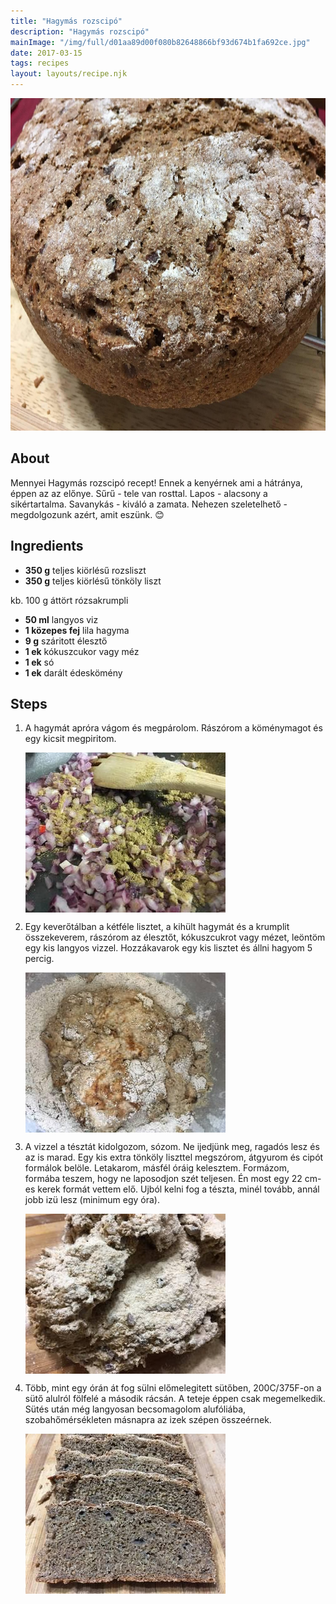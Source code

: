 ```yaml
---
title: "Hagymás rozscipó"
description: "Hagymás rozscipó"
mainImage: "/img/full/d01aa89d00f080b82648866bf93d674b1fa692ce.jpg"
date: 2017-03-15
tags: recipes
layout: layouts/recipe.njk
---
```

                        
<p align="center"><a href="https://cookpad.com/hu/receptek/2234764-hagymas-rozscipo" rel="Recipe source page"><img width="751" height="532" src="/img/full/d01aa89d00f080b82648866bf93d674b1fa692ce.jpg"/></a></p>

## About
Mennyei Hagymás rozscipó recept! Ennek a kenyérnek ami a hátránya, éppen az az  előnye. Sűrű - tele van rosttal. Lapos - alacsony a sikértartalma. Savanykás - kiváló a zamata. Nehezen szeletelhető - megdolgozunk azért, amit eszünk. 😊

>  

## Ingredients
* **350 g** teljes kiörlésű rozsliszt
* **350 g** teljes kiörlésű tönköly liszt

kb. 100 g áttört rózsakrumpli
* **50 ml** langyos viz
* **1 közepes fej** lila hagyma
* **9 g** száritott élesztő
* **1 ek** kókuszcukor vagy méz
* **1 ek** só
* **1 ek** darált édeskömény

## Steps

1. A hagymát apróra vágom és megpárolom. Rászórom a köménymagot és egy kicsit megpiritom.
 
    <p><img width="320" height="256" align="left" src="/img/full/3558552c20d82a6ba776b7156d7cbf356481ada0.jpg"/></p><div style="clear: both"/>

2. Egy keverőtálban a kétféle lisztet, a kihült hagymát és a krumplit összekeverem, rászórom az élesztőt, kókuszcukrot vagy mézet, leöntöm egy kis langyos vizzel. Hozzákavarok egy kis lisztet és állni hagyom 5 percig.
 
    <p><img width="320" height="256" align="left" src="/img/full/9cad84b1ce08ff090bd0ef2f0d6e5dbcadb4ad6b.jpg"/></p><div style="clear: both"/>

3. A vizzel a tésztát kidolgozom, sózom. Ne ijedjünk meg, ragadós lesz és az is marad. Egy kis extra tönköly liszttel megszórom, átgyurom és cipót formálok belöle. Letakarom, másfél óráig kelesztem. Formázom, formába teszem, hogy ne laposodjon szét teljesen. Én most egy 22 cm-es kerek formát vettem elő. Ujból kelni fog a tészta, minél tovább, annál jobb izü lesz (minimum egy óra).
 
    <p><img width="320" height="256" align="left" src="/img/full/761de5af199ba05cd280119a3e07ffafa83b54b6.jpg"/></p><div style="clear: both"/>

4. Több, mint egy órán át fog sülni előmelegitett sütőben, 200C/375F-on a sütő alulról fölfelé a második rácsán. A teteje éppen csak megemelkedik. Sütés után még langyosan becsomagolom alufóliába, szobahőmérsékleten másnapra az izek szépen összeérnek.
 
    <p><img width="320" height="256" align="left" src="/img/full/1900342c9269a0a8b0637b0d75866930968d43ae.jpg"/></p><div style="clear: both"/>


